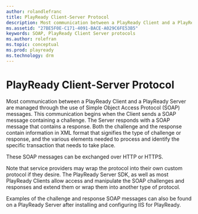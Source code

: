```yaml
---
author: rolandlefranc
title: PlayReady Client-Server Protocol
description: Most communication between a PlayReady Client and a PlayReady Server are managed through the use of Simple Object Access Protocol (SOAP) messages.
ms.assetid: "27BE5F0E-C171-4091-BACE-A029C6FE53B5"
keywords: SOAP, PlayReady Client Server protocols
ms.author: rolefran
ms.topic: conceptual
ms.prod: playready
ms.technology: drm
---
```


# PlayReady Client-Server Protocol


Most communication between a PlayReady Client and a PlayReady Server are managed through the use of Simple Object Access Protocol (SOAP) messages. This communication begins when the Client sends a SOAP message containing a challenge. The Server responds with a SOAP message that contains a response. Both the challenge and the response contain information in XML format that signifies the type of challenge or response, and the various elements needed to process and identify the specific transaction that needs to take place.

These SOAP messages can be exchanged over HTTP or HTTPS.

Note that service providers may wrap the protocol into their own custom protocol if they desire. The PlayReady Server SDK, as well as most PlayReady Clients allow access and manipulate the SOAP challenges and responses and extend them or wrap them into another type of protocol.


Examples of the challenge and response SOAP messages can also be found on a PlayReady Server after installing and configuring IIS for PlayReady.

